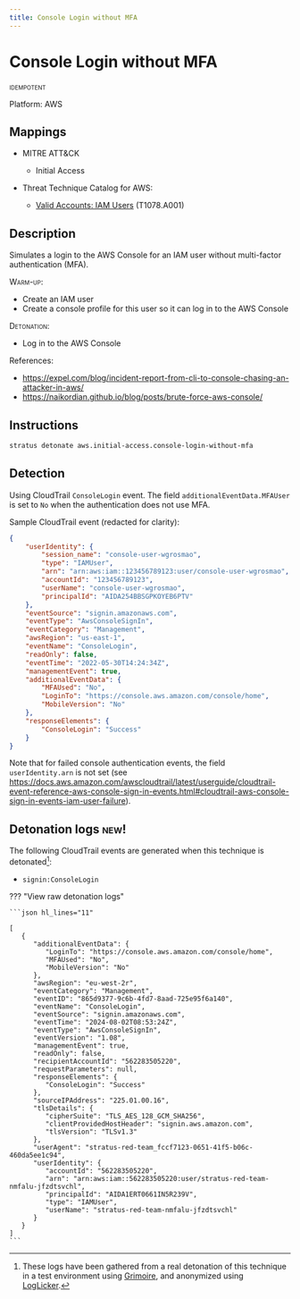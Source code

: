 ```yaml
---
title: Console Login without MFA
---
```


# Console Login without MFA


 <span class="smallcaps w3-badge w3-blue w3-round w3-text-white" title="This attack technique can be detonated multiple times">idempotent</span> 

Platform: AWS

## Mappings

- MITRE ATT&CK
    - Initial Access


- Threat Technique Catalog for AWS:
  
    - [Valid Accounts: IAM Users](https://aws-samples.github.io/threat-technique-catalog-for-aws/Techniques/T1078.A001.html) (T1078.A001)
  


## Description


Simulates a login to the AWS Console for an IAM user without multi-factor authentication (MFA).

<span style="font-variant: small-caps;">Warm-up</span>:

- Create an IAM user
- Create a console profile for this user so it can log in to the AWS Console

<span style="font-variant: small-caps;">Detonation</span>:

- Log in to the AWS Console

References:

- https://expel.com/blog/incident-report-from-cli-to-console-chasing-an-attacker-in-aws/
- https://naikordian.github.io/blog/posts/brute-force-aws-console/


## Instructions

```bash title="Detonate with Stratus Red Team"
stratus detonate aws.initial-access.console-login-without-mfa
```
## Detection


Using CloudTrail <code>ConsoleLogin</code> event. The field <code>additionalEventData.MFAUser</code> is set to
<code>No</code> when the authentication does not use MFA.

Sample CloudTrail event (redacted for clarity):

```json hl_lines="4 14 19 24"
{
	"userIdentity": {
		"session_name": "console-user-wgrosmao",
		"type": "IAMUser",
		"arn": "arn:aws:iam::123456789123:user/console-user-wgrosmao",
		"accountId": "123456789123",
		"userName": "console-user-wgrosmao",
		"principalId": "AIDA254BBSGPKOYEB6PTV"
	},
	"eventSource": "signin.amazonaws.com",
	"eventType": "AwsConsoleSignIn",
	"eventCategory": "Management",
	"awsRegion": "us-east-1",
	"eventName": "ConsoleLogin",
	"readOnly": false,
	"eventTime": "2022-05-30T14:24:34Z",
	"managementEvent": true,
	"additionalEventData": {
		"MFAUsed": "No",
		"LoginTo": "https://console.aws.amazon.com/console/home",
		"MobileVersion": "No"
	},
	"responseElements": {
		"ConsoleLogin": "Success"
	}
}
```

Note that for failed console authentication events, the field <code>userIdentity.arn</code> is not set (see https://docs.aws.amazon.com/awscloudtrail/latest/userguide/cloudtrail-event-reference-aws-console-sign-in-events.html#cloudtrail-aws-console-sign-in-events-iam-user-failure).



## Detonation logs <span class="smallcaps w3-badge w3-light-green w3-round w3-text-sand">new!</span>

The following CloudTrail events are generated when this technique is detonated[^1]:


- `signin:ConsoleLogin`


??? "View raw detonation logs"

    ```json hl_lines="11"

    [
	   {
	      "additionalEventData": {
	         "LoginTo": "https://console.aws.amazon.com/console/home",
	         "MFAUsed": "No",
	         "MobileVersion": "No"
	      },
	      "awsRegion": "eu-west-2r",
	      "eventCategory": "Management",
	      "eventID": "865d9377-9c6b-4fd7-8aad-725e95f6a140",
	      "eventName": "ConsoleLogin",
	      "eventSource": "signin.amazonaws.com",
	      "eventTime": "2024-08-02T08:53:24Z",
	      "eventType": "AwsConsoleSignIn",
	      "eventVersion": "1.08",
	      "managementEvent": true,
	      "readOnly": false,
	      "recipientAccountId": "562283505220",
	      "requestParameters": null,
	      "responseElements": {
	         "ConsoleLogin": "Success"
	      },
	      "sourceIPAddress": "225.01.00.16",
	      "tlsDetails": {
	         "cipherSuite": "TLS_AES_128_GCM_SHA256",
	         "clientProvidedHostHeader": "signin.aws.amazon.com",
	         "tlsVersion": "TLSv1.3"
	      },
	      "userAgent": "stratus-red-team_fccf7123-0651-41f5-b06c-460da5ee1c94",
	      "userIdentity": {
	         "accountId": "562283505220",
	         "arn": "arn:aws:iam::562283505220:user/stratus-red-team-nmfalu-jfzdtsvchl",
	         "principalId": "AIDA1ERT0661IN5R239V",
	         "type": "IAMUser",
	         "userName": "stratus-red-team-nmfalu-jfzdtsvchl"
	      }
	   }
	]
    ```

[^1]: These logs have been gathered from a real detonation of this technique in a test environment using [Grimoire](https://github.com/DataDog/grimoire), and anonymized using [LogLicker](https://github.com/Permiso-io-tools/LogLicker).
